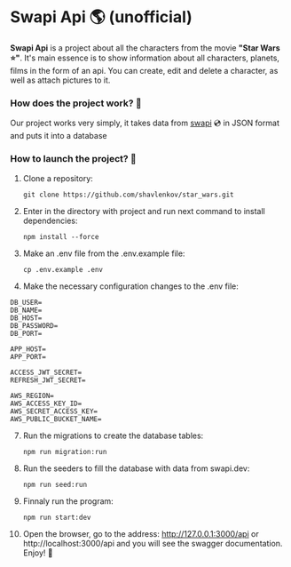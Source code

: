 # Swapi Api 🌎 (unofficial) 

**Swapi Api** is a project about all the characters from the movie **"Star Wars ⭐️"**.
It's main essence is to show information about all characters, planets, films in the form of an api. You can create, edit and delete a character, as well as attach pictures to it.

### How does the project work? 📄
Our project works very simply, it takes data from [swapi](https://swapi.dev/"swapi") 💿 in JSON format and puts it into a database

### How to launch the project? 🚀
1. Clone a repository:

   `git clone https://github.com/shavlenkov/star_wars.git`

2. Enter in the directory with project and run next command to install dependencies:

   `npm install --force`

3. Make an .env file from the .env.example file:

   `cp .env.example .env`
4. Make the necessary configuration changes to the .env file:
```
DB_USER=
DB_NAME=
DB_HOST=
DB_PASSWORD=
DB_PORT=

APP_HOST=
APP_PORT=

ACCESS_JWT_SECRET=
REFRESH_JWT_SECRET=

AWS_REGION=
AWS_ACCESS_KEY_ID=
AWS_SECRET_ACCESS_KEY=
AWS_PUBLIC_BUCKET_NAME=

```

7. Run the migrations to create the database tables:

   `npm run migration:run`
8. Run the seeders to fill the database with data from swapi.dev:

   `npm run seed:run`
9. Finnaly run the program:

   `npm run start:dev`
10. Open the browser, go to the address: http://127.0.0.1:3000/api or http://localhost:3000/api and you will see the swagger documentation. Enjoy! 🔮
